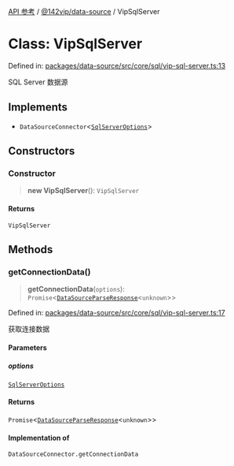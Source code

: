 [API 参考](../../../index.md) / [@142vip/data-source](../index.md) / VipSqlServer

# Class: VipSqlServer

Defined in: [packages/data-source/src/core/sql/vip-sql-server.ts:13](https://github.com/142vip/core-x/blob/15d5bc9ef4bece78c0e60bdf074a2d245f625100/packages/data-source/src/core/sql/vip-sql-server.ts#L13)

SQL Server 数据源

## Implements

- `DataSourceConnector`\<[`SqlServerOptions`](../interfaces/SqlServerOptions.md)\>

## Constructors

### Constructor

> **new VipSqlServer**(): `VipSqlServer`

#### Returns

`VipSqlServer`

## Methods

### getConnectionData()

> **getConnectionData**(`options`): `Promise`\<[`DataSourceParseResponse`](../interfaces/DataSourceParseResponse.md)\<`unknown`\>\>

Defined in: [packages/data-source/src/core/sql/vip-sql-server.ts:17](https://github.com/142vip/core-x/blob/15d5bc9ef4bece78c0e60bdf074a2d245f625100/packages/data-source/src/core/sql/vip-sql-server.ts#L17)

获取连接数据

#### Parameters

##### options

[`SqlServerOptions`](../interfaces/SqlServerOptions.md)

#### Returns

`Promise`\<[`DataSourceParseResponse`](../interfaces/DataSourceParseResponse.md)\<`unknown`\>\>

#### Implementation of

`DataSourceConnector.getConnectionData`
